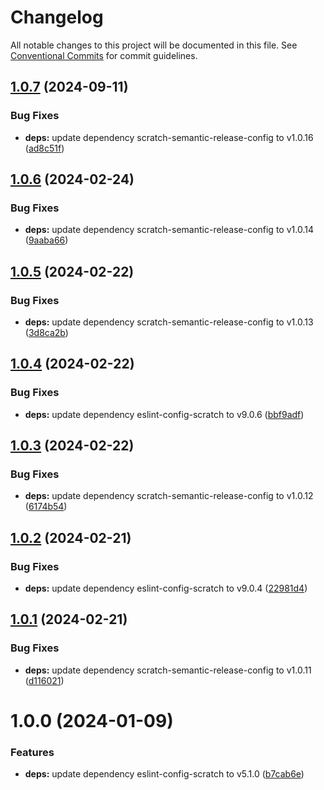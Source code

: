 # Changelog

All notable changes to this project will be documented in this file. See
[Conventional Commits](https://conventionalcommits.org) for commit guidelines.

## [1.0.7](https://github.com/scratchfoundation/scratch-translate-extension-languages/compare/v1.0.6...v1.0.7) (2024-09-11)


### Bug Fixes

* **deps:** update dependency scratch-semantic-release-config to v1.0.16 ([ad8c51f](https://github.com/scratchfoundation/scratch-translate-extension-languages/commit/ad8c51f947d23dee0765e2f4cc3bf8dedb1b7f9a))

## [1.0.6](https://github.com/scratchfoundation/scratch-translate-extension-languages/compare/v1.0.5...v1.0.6) (2024-02-24)


### Bug Fixes

* **deps:** update dependency scratch-semantic-release-config to v1.0.14 ([9aaba66](https://github.com/scratchfoundation/scratch-translate-extension-languages/commit/9aaba66509679c61f70b874a72764f7e7920a675))

## [1.0.5](https://github.com/scratchfoundation/scratch-translate-extension-languages/compare/v1.0.4...v1.0.5) (2024-02-22)


### Bug Fixes

* **deps:** update dependency scratch-semantic-release-config to v1.0.13 ([3d8ca2b](https://github.com/scratchfoundation/scratch-translate-extension-languages/commit/3d8ca2b6b6883ec57bd91a58974b82445b319e2c))

## [1.0.4](https://github.com/scratchfoundation/scratch-translate-extension-languages/compare/v1.0.3...v1.0.4) (2024-02-22)


### Bug Fixes

* **deps:** update dependency eslint-config-scratch to v9.0.6 ([bbf9adf](https://github.com/scratchfoundation/scratch-translate-extension-languages/commit/bbf9adfe3ee1924c83cf80774ca6446fc8fa269d))

## [1.0.3](https://github.com/scratchfoundation/scratch-translate-extension-languages/compare/v1.0.2...v1.0.3) (2024-02-22)


### Bug Fixes

* **deps:** update dependency scratch-semantic-release-config to v1.0.12 ([6174b54](https://github.com/scratchfoundation/scratch-translate-extension-languages/commit/6174b54292f84637d0c0f2c86cc57e4075715489))

## [1.0.2](https://github.com/scratchfoundation/scratch-translate-extension-languages/compare/v1.0.1...v1.0.2) (2024-02-21)


### Bug Fixes

* **deps:** update dependency eslint-config-scratch to v9.0.4 ([22981d4](https://github.com/scratchfoundation/scratch-translate-extension-languages/commit/22981d42f042a26a7440f3e51de2a4ca1ff3d407))

## [1.0.1](https://github.com/scratchfoundation/scratch-translate-extension-languages/compare/v1.0.0...v1.0.1) (2024-02-21)


### Bug Fixes

* **deps:** update dependency scratch-semantic-release-config to v1.0.11 ([d116021](https://github.com/scratchfoundation/scratch-translate-extension-languages/commit/d11602188c41d723c013096f04cd437fac5c7c43))

# 1.0.0 (2024-01-09)


### Features

* **deps:** update dependency eslint-config-scratch to v5.1.0 ([b7cab6e](https://github.com/scratchfoundation/scratch-translate-extension-languages/commit/b7cab6e8a403bfb575cfd81be177f6b05282b3ea))
